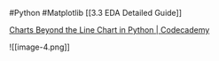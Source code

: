 #Python #Matplotlib 
[[3.3 EDA Detailed Guide]]


[Charts Beyond the Line Chart in Python | Codecademy](https://www.codecademy.com/journeys/data-scientist-aly/paths/dsalycj-22-data-science-foundations-ii/tracks/dsalycj-22-data-visualization-fundamentals-with-python/modules/dsf-charts-beyond-the-line-chart-cbe16b5f-7ccf-4362-b068-88a67c1d7205/articles/how-to-select-visualizations)

![[image-4.png]]